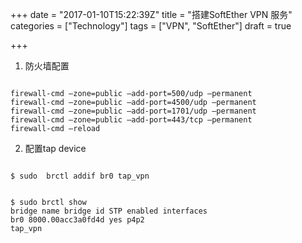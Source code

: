 +++
date = "2017-01-10T15:22:39Z"
title = "搭建SoftEther VPN 服务"
categories = ["Technology"]
tags = ["VPN", "SoftEther"]
draft = true

+++

1. 防火墙配置
<pre><code>
firewall-cmd –zone=public –add-port=500/udp –permanent
firewall-cmd –zone=public –add-port=4500/udp –permanent
firewall-cmd –zone=public –add-port=1701/udp –permanent
firewall-cmd –zone=public –add-port=443/tcp –permanent
firewall-cmd –reload
</code></pre>

2. 配置tap device
<pre><code>
$ sudo  brctl addif br0 tap_vpn
</code></pre>
<pre><code>
$ sudo brctl show
bridge name bridge id STP enabled interfaces
br0 8000.00acc3a0fd4d yes p4p2
tap_vpn
</code></pre>
